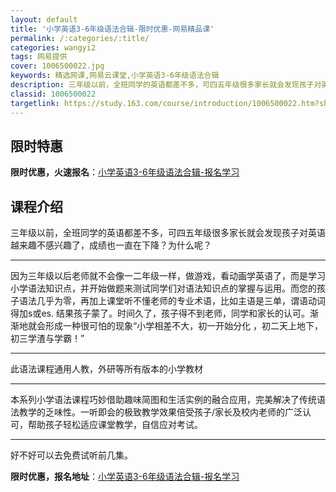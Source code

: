 ```yaml
---
layout: default
title: '小学英语3-6年级语法合辑-限时优惠-网易精品课'
permalink: /:categories/:title/
categories: wangyi2
tags: 网易提供
cover: 1006500022.jpg
keywords: 精选网课,网易云课堂,小学英语3-6年级语法合辑
description: 三年级以前，全班同学的英语都差不多，可四五年级很多家长就会发现孩子对英语越来趣不感兴趣了，成绩也一直在下降？为什么呢？-
classid: 1006500022
targetlink: https://study.163.com/course/introduction/1006500022.htm?share=1&shareId=1025206652&utm_campaign=share&utm_medium=iphoneShare&utm_source=&utm_u=1025206652
---
```


## 限时特惠

**限时优惠，火速报名**：[小学英语3-6年级语法合辑-报名学习](https://study.163.com/course/introduction/1006500022.htm?share=1&shareId=1025206652&utm_campaign=share&utm_medium=iphoneShare&utm_source=&utm_u=1025206652)

## 课程介绍

三年级以前，全班同学的英语都差不多，可四五年级很多家长就会发现孩子对英语越来趣不感兴趣了，成绩也一直在下降？为什么呢？



--------------------



因为三年级以后老师就不会像一二年级一样，做游戏，看动画学英语了，而是学习小学语法知识点，并开始做题来测试同学们对语法知识点的掌握与运用。而您的孩子语法几乎为零，再加上课堂听不懂老师的专业术语，比如主语是三单，谓语动词得加s或es. 结果孩子蒙了。时间久了，孩子得不到老师，同学和家长的认可。渐渐地就会形成一种很可怕的现象“小学相差不大，初一开始分化 ，初二天上地下，初三学渣与学霸！”



--------------------



此语法课程通用人教，外研等所有版本的小学教材



--------------------



本系列小学语法课程巧妙借助趣味简图和生活实例的融合应用，完美解决了传统语法教学的乏味性。一听即会的极致教学效果倍受孩子/家长及校内老师的广泛认可，帮助孩子轻松适应课堂教学，自信应对考试。



--------------------



好不好可以去免费试听前几集。

**限时优惠，报名地址**：[小学英语3-6年级语法合辑-报名学习](https://study.163.com/course/introduction/1006500022.htm?share=1&shareId=1025206652&utm_campaign=share&utm_medium=iphoneShare&utm_source=&utm_u=1025206652)

